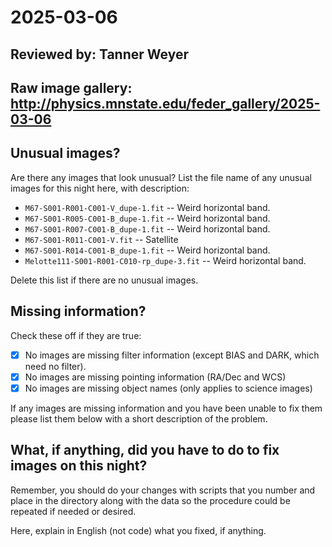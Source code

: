 # 2025-03-06

## Reviewed by:   Tanner Weyer

## Raw image gallery: http://physics.mnstate.edu/feder_gallery/2025-03-06

## Unusual images?

Are there any images that look unusual? List the file name of any unusual images for this night here, with description:

+ `M67-S001-R001-C001-V_dupe-1.fit` -- Weird horizontal band.
+ `M67-S001-R005-C001-B_dupe-1.fit` -- Weird horizontal band.
+ `M67-S001-R007-C001-B_dupe-1.fit` -- Weird horizontal band.
+ `M67-S001-R011-C001-V.fit` -- Satellite
+ `M67-S001-R014-C001-B_dupe-1.fit` -- Weird horizontal band.
+ `Melotte111-S001-R001-C010-rp_dupe-3.fit` -- Weird horizontal band.

Delete this list if there are no unusual images.

## Missing information?

Check these off if they are true:

- [x] No images are missing filter information (except BIAS and DARK, which need no filter).
- [x] No images are missing pointing information (RA/Dec and WCS)
- [x] No images are missing object names (only applies to science images)

If any images are missing information and you have been unable to fix them please list
them below with a short description of the problem.

## What, if anything, did you have to do to fix images on this night?

Remember, you should do your changes with scripts that you number and place in the
directory along with the data so the procedure could be repeated if needed or
desired.

Here, explain in English (not code) what you fixed, if anything.

